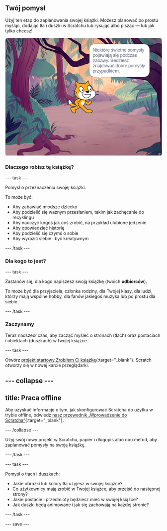 ## Twój pomysł

Użyj ten etap do zaplanowania swojej książki. Możesz planować po prostu myśląc, dodając tła i duszki w Scratchu lub rysując albo pisząc — lub jak tylko chcesz!

![Scena pokazująca duszka myślącego "Niektóre świetne pomysły pojawiają się podczas zabawy. Będziesz znajdować dobre pomysły przypadkiem."](images/best-ideas.png)

### Dlaczego robisz tę książkę?

--- task ---

Pomyśl o przeznaczeniu swojej książki.

To może być:
- Aby zabawiać młodsze dziecko
- Aby podzielić się ważnym przesłaniem, takim jak zachęcanie do recyklingu
- Aby nauczyć kogoś jak coś zrobić, na przykład ulubione jedzenie
- Aby opowiedzieć historię
- Aby podzielić się czymś o sobie
- Aby wyrazić siebie i być kreatywnym

--- /task ---

### Dla kogo to jest?

--- task ---

Zastanów się, dla kogo napiszesz swoją książkę (twoich **odbiorców**).

To może być dla przyjaciela, członka rodziny, dla Twojej klasy, dla ludzi, którzy mają wspólne hobby, dla fanów jakiegoś muzyka lub po prostu dla siebie.

--- /task ---

### Zaczynamy

Teraz nadszedł czas, aby zacząć myśleć o stronach (tłach) oraz postaciach i obiektach (duszkach) w twojej książce.

--- task ---

Otwórz [projekt startowy Zrobiłem Ci książkę](https://scratch.mit.edu/projects/582223042/editor){:target="_blank"}. Scratch otworzy się w nowej karcie przeglądarki.

--- collapse ---
---
title: Praca offline
---

Aby uzyskać informacje o tym, jak skonfigurować Scratcha do użytku w trybie offline, odwiedź [nasz przewodnik „Wprowadzenie do Scratcha”](https://projects.raspberrypi.org/en/projects/getting-started-scratch){:target="_blank"}.

--- /collapse ---

Użyj swój nowy projekt w Scratchu, papier i długopis albo obu metod, aby zaplanować pomysły na swoją książkę.

--- /task ---

--- task ---

Pomyśl o tłach i duszkach:
- Jakie obrazki lub kolory tła użyjesz w swojej książce?
- Co użytkownicy mają zrobić w Twojej książce, aby przejść do następnej strony?
- Jakie postacie i przedmioty będziesz mieć w swojej książce?
- Jak duszki będą animowane i jak się zachowają na każdej stronie?

--- /task ---

--- save ---
